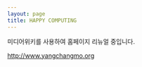 ```yaml
---
layout: page
title: HAPPY COMPUTING
---
```


미디어위키를 사용하여 홈페이지 리뉴얼 중입니다.

http://www.yangchangmo.org
